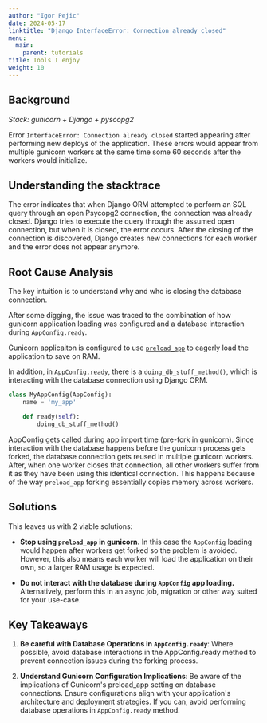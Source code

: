 ```yaml
---
author: "Igor Pejic"
date: 2024-05-17
linktitle: "Django InterfaceError: Connection already closed"
menu:
  main:
    parent: tutorials
title: Tools I enjoy
weight: 10
---
```

## Background

*Stack: gunicorn + Django + pyscopg2*

Error `InterfaceError: Connection already closed` started appearing after performing new deploys of the application.
These errors would appear from multiple gunicorn workers at the same time some 60 seconds after the workers would initialize.

## Understanding the stacktrace

The error indicates that when Django ORM attempted to perform an SQL query through an open Psycopg2 connection, the connection was already closed. Django tries to execute the query through the assumed open connection, but when it is closed, the error occurs.
After the closing of the connection is discovered, Django creates new connections for each worker and the error does not appear anymore.

## Root Cause Analysis

The key intuition is to understand why and who is closing the database connection.

After some digging, the issue was traced to the combination of how gunicorn application loading was configured and a database interaction during `AppConfig.ready`.

Gunicorn applicaiton is configured to use [`preload_app`](https://docs.gunicorn.org/en/stable/settings.html#preload-app)
 to eagerly load the application to save on RAM.


In addition, in [`AppConfig.ready`](https://docs.djangoproject.com/en/5.0/ref/applications/#django.apps.AppConfig.ready), there is a `doing_db_stuff_method()`, which is interacting with the database connection using Django ORM.

```python
class MyAppConfig(AppConfig):
    name = 'my_app'

    def ready(self):
        doing_db_stuff_method()
```

AppConfig gets called during app import time (pre-fork in gunicorn). Since interaction with the database happens before the gunicorn process gets forked, the database connection gets reused in multiple gunicorn workers.
After, when one worker closes that connection, all other workers suffer from it as they have been using this identical connection.
This happens because of the way `preload_app` forking essentially copies memory across workers.


## Solutions

This leaves us with 2 viable solutions:

- **Stop using `preload_app` in gunicorn.** In this case the `AppConfig` loading would happen after workers get forked so the problem is avoided. However, this also means each worker will load the application on their own, so a larger RAM usage is expected.

- **Do not interact with the database during `AppConfig` app loading.** Alternatively, perform this in an async job, migration or other way suited for your use-case.

## Key Takeaways

1. **Be careful with Database Operations in `AppConfig.ready`**: Where possible, avoid database interactions in the AppConfig.ready method to prevent connection issues during the forking process.

2. **Understand Gunicorn Configuration Implications**: Be aware of the implications of Gunicorn's preload_app setting on database connections. Ensure configurations align with your application's architecture and deployment strategies.
If you can, avoid performing database operations in `AppConfig.ready` method.
